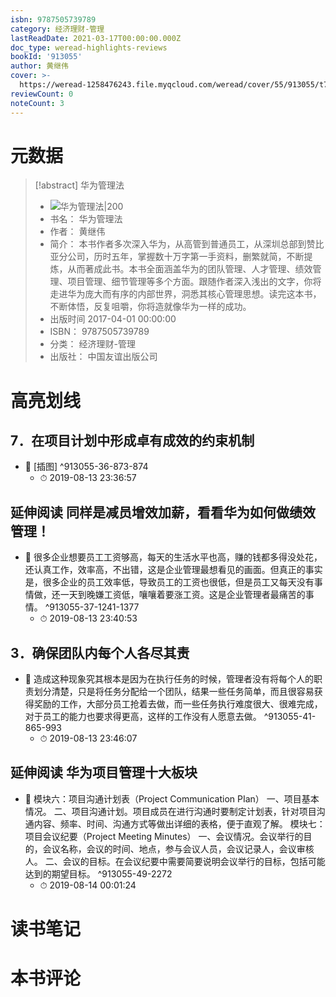 ```yaml
---
isbn: 9787505739789
category: 经济理财-管理
lastReadDate: 2021-03-17T00:00:00.000Z
doc_type: weread-highlights-reviews
bookId: '913055'
author: 黄继伟
cover: >-
  https://weread-1258476243.file.myqcloud.com/weread/cover/55/913055/t7_913055.jpg
reviewCount: 0
noteCount: 3
---
```

# 元数据
> [!abstract] 华为管理法
> - ![ 华为管理法|200](https://weread-1258476243.file.myqcloud.com/weread/cover/55/913055/t7_913055.jpg)
> - 书名： 华为管理法
> - 作者： 黄继伟
> - 简介： 本书作者多次深入华为，从高管到普通员工，从深圳总部到赞比亚分公司，历时五年，掌握数十万字第一手资料，删繁就简，不断提炼，从而著成此书。本书全面涵盖华为的团队管理、人才管理、绩效管理、项目管理、细节管理等多个方面。跟随作者深入浅出的文字，你将走进华为庞大而有序的内部世界，洞悉其核心管理思想。读完这本书，不断体悟，反复咀嚼，你将造就像华为一样的成功。
> - 出版时间 2017-04-01 00:00:00
> - ISBN： 9787505739789
> - 分类： 经济理财-管理
> - 出版社： 中国友谊出版公司

# 高亮划线

## 7．在项目计划中形成卓有成效的约束机制


- 📌 [插图] ^913055-36-873-874
    - ⏱ 2019-08-13 23:36:57 
## 延伸阅读 同样是减员增效加薪，看看华为如何做绩效管理！


- 📌 很多企业想要员工工资够高，每天的生活水平也高，赚的钱都多得没处花，还认真工作，效率高，不出错，这是企业管理最想看见的画面。但真正的事实是，很多企业的员工效率低，导致员工的工资也很低，但是员工又每天没有事情做，还一天到晚嫌工资低，嚷嚷着要涨工资。这是企业管理者最痛苦的事情。 ^913055-37-1241-1377
    - ⏱ 2019-08-13 23:40:53 
## 3．确保团队内每个人各尽其责


- 📌 造成这种现象究其根本是因为在执行任务的时候，管理者没有将每个人的职责划分清楚，只是将任务分配给一个团队，结果一些任务简单，而且很容易获得奖励的工作，大部分员工抢着去做，而一些任务执行难度很大、很难完成，对于员工的能力也要求得更高，这样的工作没有人愿意去做。 ^913055-41-865-993
    - ⏱ 2019-08-13 23:46:07 
## 延伸阅读 华为项目管理十大板块


- 📌 模块六：项目沟通计划表（Project Communication PIan）
一、项目基本情况。
二、项目沟通计划。项目成员在进行沟通时要制定计划表，针对项目沟通内容、频率、时间、沟通方式等做出详细的表格，便于直观了解。
模块七：项目会议纪要（Project Meeting Minutes）
一、会议情况。会议举行的目的，会议名称，会议的时间、地点，参与会议人员，会议记录人，会议审核人。
二、会议的目标。在会议纪要中需要简要说明会议举行的目标，包括可能达到的期望目标。 ^913055-49-2272
    - ⏱ 2019-08-14 00:01:24 
# 读书笔记

# 本书评论
